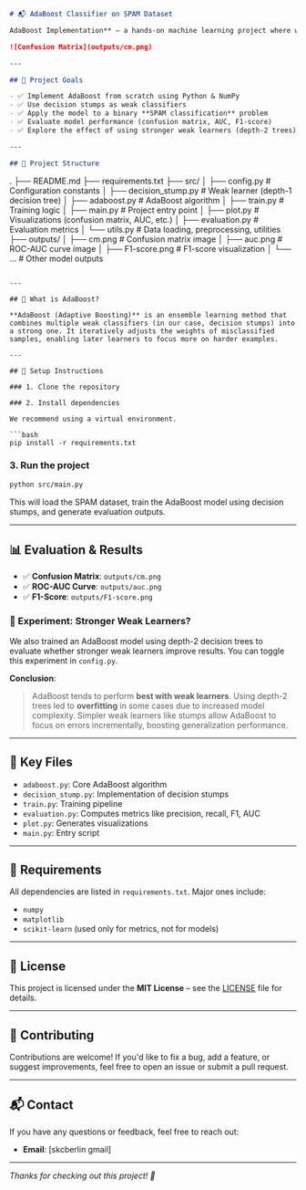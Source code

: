 ```markdown
# 📬 AdaBoost Classifier on SPAM Dataset

AdaBoost Implementation** – a hands-on machine learning project where we build the AdaBoost ensemble learning algorithm from scratch using **Python** and **NumPy**, and apply it to the **SPAM dataset**. Our weak learners are decision stumps (1-level decision trees), and we evaluate model performance using various metrics and visualizations.

![Confusion Matrix](outputs/cm.png)

---

## 📌 Project Goals

- ✅ Implement AdaBoost from scratch using Python & NumPy
- ✅ Use decision stumps as weak classifiers
- ✅ Apply the model to a binary **SPAM classification** problem
- ✅ Evaluate model performance (confusion matrix, AUC, F1-score)
- ✅ Explore the effect of using stronger weak learners (depth-2 trees)

---

## 📁 Project Structure

```

.
├── README.md
├── requirements.txt
├── src/
│   ├── config.py              # Configuration constants
│   ├── decision\_stump.py      # Weak learner (depth-1 decision tree)
│   ├── adaboost.py            # AdaBoost algorithm
│   ├── train.py               # Training logic
│   ├── main.py                # Project entry point
│   ├── plot.py                # Visualizations (confusion matrix, AUC, etc.)
│   ├── evaluation.py          # Evaluation metrics
│   └── utils.py               # Data loading, preprocessing, utilities
├── outputs/
│   ├── cm.png                 # Confusion matrix image
│   ├── auc.png                # ROC-AUC curve image
│   ├── F1-score.png           # F1-score visualization
│   └── ...                    # Other model outputs

```

---

## 🧠 What is AdaBoost?

**AdaBoost (Adaptive Boosting)** is an ensemble learning method that combines multiple weak classifiers (in our case, decision stumps) into a strong one. It iteratively adjusts the weights of misclassified samples, enabling later learners to focus more on harder examples.

---

## 🔧 Setup Instructions

### 1. Clone the repository

### 2. Install dependencies

We recommend using a virtual environment.

```bash
pip install -r requirements.txt
```

### 3. Run the project

```bash
python src/main.py
```

This will load the SPAM dataset, train the AdaBoost model using decision stumps, and generate evaluation outputs.

---

## 📊 Evaluation & Results

* ✅ **Confusion Matrix**: `outputs/cm.png`
* ✅ **ROC-AUC Curve**: `outputs/auc.png`
* ✅ **F1-Score**: `outputs/F1-score.png`

### 🔁 Experiment: Stronger Weak Learners?

We also trained an AdaBoost model using depth-2 decision trees to evaluate whether stronger weak learners improve results. You can toggle this experiment in `config.py`.

**Conclusion**:

> AdaBoost tends to perform **best with weak learners**. Using depth-2 trees led to **overfitting** in some cases due to increased model complexity. Simpler weak learners like stumps allow AdaBoost to focus on errors incrementally, boosting generalization performance.

---

## 📌 Key Files

* `adaboost.py`: Core AdaBoost algorithm
* `decision_stump.py`: Implementation of decision stumps
* `train.py`: Training pipeline
* `evaluation.py`: Computes metrics like precision, recall, F1, AUC
* `plot.py`: Generates visualizations
* `main.py`: Entry script

---

## 📎 Requirements

All dependencies are listed in `requirements.txt`. Major ones include:

* `numpy`
* `matplotlib`
* `scikit-learn` (used only for metrics, not for models)

---

## 📜 License

This project is licensed under the **MIT License** – see the [LICENSE](LICENSE) file for details.

---

## 🤝 Contributing

Contributions are welcome! If you'd like to fix a bug, add a feature, or suggest improvements, feel free to open an issue or submit a pull request.

---

## 📬 Contact

If you have any questions or feedback, feel free to reach out:

* **Email**: [skcberlin  gmail]
---

*Thanks for checking out this project! 🌟*

```
